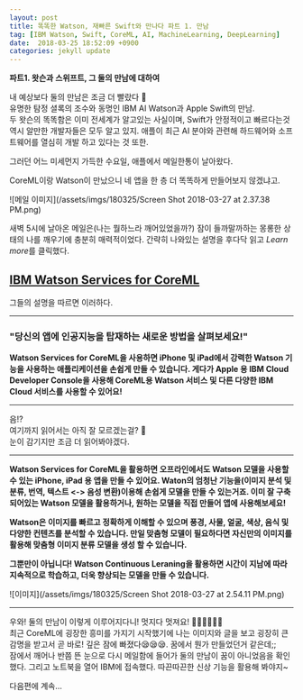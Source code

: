 ```yaml
---
layout: post
title: 똑똑한 Watson, 재빠른 Swift와 만나다 파트 1. 만남
tag: [IBM Watson, Swift, CoreML, AI, MachineLearning, DeepLearning]
date:  2018-03-25 18:52:09 +0900  
categories: jekyll update
---
```

**파트1. 왓슨과 스위프트, 그 둘의 만남에 대하여**

내 예상보다 둘의 만남은 조금 더 빨랐다 🤭  
유명한 탐정 셜록의 조수와 동명인 IBM AI Watson과 Apple Swift의 만남.  
두 왓슨의 똑똑함은 이미 전세계가 알고있는 사실이며, Swift가 안정적이고 빠르다는것 역시 알만한 개발자들은 모두 알고 있지. 애플이 최근 AI 분야와 관련해 하드웨어와 소프트웨어를 열심히 개발 하고 있다는 것 또한. 

그러던 어느 미세먼지 가득한 수요일, 애플에서 메일한통이 날아왔다. 

CoreML이랑 Watson이 만났으니 네 앱을 한 층 더 똑똑하게 만들어보지 않겠냐고.

![메일 이미지](/assets/imgs/180325/Screen Shot 2018-03-27 at 2.37.38 PM.png)
 
새벽 5시에 날아온 메일은(나는 뭘하느라 깨어있었을까?) 잠이 들까말까하는 몽롱한 상태의 나를 깨우기에 충분히 매력적이었다. 간략히 나와있는 설명을 후다닥 읽고 *Learn more*를 클릭했다. 

## [IBM Watson Services for CoreML](https://developer.apple.com/ibm/)

그들의 설명을 따르면 이러하다.

---
### "당신의 앱에 인공지능을 탑재하는 새로운 방법을 살펴보세요!"

**Watson Services for CoreML을 사용하면 iPhone 및 iPad에서 강력한 Watson 기능을 사용하는 애플리케이션을 손쉽게 만들 수 있습니다. 게다가 Apple 용 IBM Cloud Developer Console을 사용해 CoreML용 Watson 서비스 및 다른 다양한 IBM Cloud 서비스를 사용할 수 있어요!**

---

음!?   
여기까지 읽어서는 아직 잘 모르겠는걸? 🧐  
눈이 감기지만 조금 더 읽어봐야겠다.
 
---
**Watson Services for CoreML을 활용하면 오프라인에서도 Watson 모델을 사용할 수 있는 iPhone, iPad 용 앱을 만들 수 있어요. Waton의 엄청난 기능을(이미지 분석 및 분류, 번역, 텍스트 <-> 음성 변환)이용해 손쉽게 모델을 만들 수 있는거죠. 이미 잘 구축되어있는 Watson 모델을 활용하거나, 원하는 모델을 직접 만들어 앱에 사용해보세요!**

**Watson은 이미지를 빠르고 정확하게 이해할 수 있으며 풍경, 사물, 얼굴, 색상, 음식 및 다양한 컨텐츠를 분석할 수 있습니다. 만일 맞춤형 모델이 필요하다면 자신만의 이미지를 활용해 맞춤형 이미지 분류 모델을 생성 할 수 있습니다.**

**그뿐만이 아닙니다! Watson Continuous Leraning을 활용하면 시간이 지남에 따라 지속적으로 학습하고, 더욱 향상되는 모델을 만들 수 있습니다.**

![이미지](/assets/imgs/180325/Screen Shot 2018-03-27 at 2.54.11 PM.png)

---

우와! 둘의 만남이 이렇게 이루어지다니! 멋지다 멋져요! 👏🏻👏🏻👏🏻  
최근 CoreML에 굉장한 흥미를 가지기 시작했기에 나는 이미지와 글을 보고 굉장히 큰 감명을 받고서 곧 바로! 깊은 잠에 빠졌다😪😪😪. 꿈에서 뭔가 만들었던거 같은데;;   
잠에서 깨어나 반쯤 뜬 눈으로 다시 메일함에 들어가 둘의 만남이 꿈이 아니었음을 확인했다. 그리고 노트북을 열어 IBM에 접속했다. 따끈따끈한 신상 기능을 활용해 봐야지~

다음편에 계속...